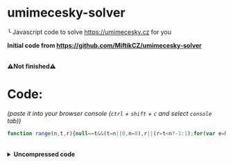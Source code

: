# umimecesky-solver
╰ Javascript code to solve https://umimecesky.cz for you <br>

**Initial code from https://github.com/MiftikCZ/umimecesky-solver**
<br> <br>

**⚠Not finished⚠**

# Code:
*(paste it into your browser console (`ctrl` + `shift` + `c` and select `console` tab))*
```js
function range(n,t,r){null==t&&(t=n||0,n=0),r||(r=t<n?-1:1);for(var e=Math.max(Math.ceil((t-n)/r),0),a=Array(e),o=0;o<e;o++,n+=r)a[o]=n;return a}function sstop(){clearInterval(intervalId)}function answer(){var n=-1;try{var t=questions.find((n=>n.id==window.location.pathname.split("/")[2]));for(i of range(parseInt(t.options.length)))1===t.options[i].correct&&(n=i);console.log("Correct answer: "+parseInt(n+1)),document.getElementById("option"+n).click()}catch(n){}}answer();var intervalId=window.setInterval((function(){answer()}),1500);
```
<br>
<details>
  <summary><strong>Uncompressed code</strong></summary>
  
  # Uncompressed code:

  ```js
  function range(start, stop, step) {
    if (stop == null) {
      stop = start || 0;
      start = 0;
    }
    if (!step) {
      step = stop < start ? -1 : 1;
    }

    var length = Math.max(Math.ceil((stop - start) / step), 0);
    var range = Array(length);

    for (var idx = 0; idx < length; idx++, start += step) {
      range[idx] = start;
    }

    return range;
  }
  
  function sstop() {
     clearInterval(intervalId) 
  }

  function answer() {
    var correct_answer = -1
     try {
        var answers = questions.find(q => q.id == window.location.pathname.split("/")[2])
        for (i of range(parseInt(answers.options.length))) {
           if (answers.options[i].correct === 1)
              correct_answer = i
        }
        console.log("Correct answer: "  + parseInt(correct_answer + 1))
        document.getElementById("option" + correct_answer).click()
     } catch (error) {}
  }

  // run for the first time
  answer()

  // loop
  var intervalId = window.setInterval(function(){
     answer()
  }, 1500);
  ```

</details>
